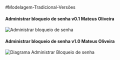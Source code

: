 #Modelagem-Tradicional-Versões

#### Administrar bloqueio de senha v0.1 Mateus Oliveira
![Administrar bloqueio de senha](https://i.imgur.com/EFzAWAX.png)

#### Administrar bloqueio de senha v1.0 Mateus Oliveira
![Diagrama Administrar Bloqueio de senha](https://i.imgur.com/3llHLE5.png)